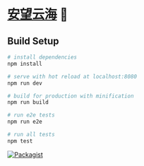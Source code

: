 # [安望云海](http://w3cay.com) 🤖

## Build Setup

``` bash
# install dependencies
npm install

# serve with hot reload at localhost:8080
npm run dev

# build for production with minification
npm run build

# run e2e tests
npm run e2e

# run all tests
npm test
```

[![Packagist](https://img.shields.io/packagist/l/doctrine/orm.svg)]()
